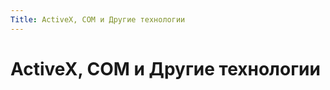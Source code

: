 ```yaml
---
Title: ActiveX, COM и Другие технологии
---
```




ActiveX, COM и Другие технологии
================================

<!-- TOC -->
